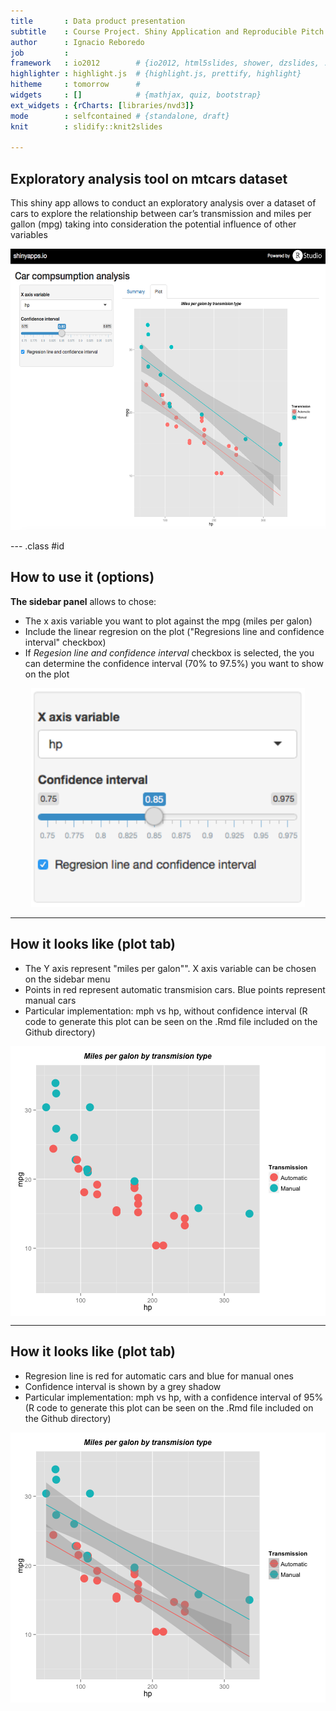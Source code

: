 ```yaml
---
title       : Data product presentation
subtitle    : Course Project. Shiny Application and Reproducible Pitch
author      : Ignacio Reboredo
job         : 
framework   : io2012        # {io2012, html5slides, shower, dzslides, ...}
highlighter : highlight.js  # {highlight.js, prettify, highlight}
hitheme     : tomorrow      # 
widgets     : []            # {mathjax, quiz, bootstrap}
ext_widgets : {rCharts: [libraries/nvd3]}  
mode        : selfcontained # {standalone, draft}
knit        : slidify::knit2slides

---
```


## Exploratory analysis tool on mtcars dataset

This shiny app allows to conduct an exploratory analysis over a dataset of cars to explore the relationship between car’s transmission and miles per gallon (mpg) taking into consideration the potential influence of other variables

<div style='text-align: center;'>
    <img height='450' src='image1.png' />
</div>

--- .class #id 

## How to use it (options)

**The sidebar panel** allows to chose:
- The x axis variable you want to plot against the mpg (miles per galon)
- Include the linear regresion on the plot ("Regresions line and confidence interval" checkbox)
- If *Regesion line and confidence interval* checkbox is selected, the you can determine the confidence interval (70% to 97.5%) you want to show on the plot

<div style='text-align: center;'>
    <img height='350' src='image2.png' />
</div>

---

## How it looks like (plot tab)

- The Y axis represent "miles per galon"". X axis variable can be chosen on the sidebar menu
- Points in red represent automatic transmision cars. Blue points represent manual cars
- Particular implementation: mph vs hp, without confidence interval (R code to generate this plot can be seen on the .Rmd file included on the Github directory)

<img src="assets/fig/plot1-1.png" title="plot of chunk plot1" alt="plot of chunk plot1" style="display: block; margin: auto;" />


---

## How it looks like (plot tab)

- Regresion line is red for automatic cars and blue for manual ones
- Confidence interval is shown by a grey shadow
- Particular implementation: mph vs hp, with a confidence interval of 95% (R code to generate this plot can be seen on the .Rmd file included on the Github directory)

<img src="assets/fig/plot2-1.png" title="plot of chunk plot2" alt="plot of chunk plot2" style="display: block; margin: auto;" />

